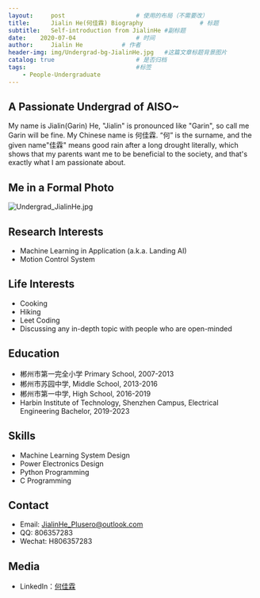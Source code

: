 ```yaml
---
layout:     post   				    # 使用的布局（不需要改）
title:      Jialin He(何佳霖) Biography				# 标题 
subtitle:   Self-introduction from JialinHe #副标题
date:    2020-07-04 				# 时间
author:     Jialin He 			# 作者
header-img: img/Undergrad-bg-JialinHe.jpg 	#这篇文章标题背景图片
catalog: true 						# 是否归档
tags:								#标签
    - People-Undergraduate
---
```


## A Passionate Undergrad of AISO~

My name is Jialin(Garin) He, "Jialin" is pronounced like "Garin", so call me Garin will be fine. My Chinese name is 何佳霖. “何” is the surname, and the given name"佳霖" means good rain after a long drought literally, which shows that my parents want me to be beneficial to the society, and that's exactly what I am passionate about.

## Me in a Formal Photo

![Undergrad_JialinHe.jpg](https://gitee.com/plusero/plusero/raw/master/img/picsInURL/Undergrad_JialinHeFormal.jpg)

## Research Interests

+ Machine Learning in Application (a.k.a. Landing AI)
+ Motion Control System

## Life Interests

+ Cooking
+ Hiking
+ Leet Coding
+ Discussing any in-depth topic with people who are open-minded

## Education

+ 郴州市第一完全小学 Primary School, 2007-2013
+ 郴州市苏园中学, Middle School, 2013-2016
+ 郴州市第一中学, High School, 2016-2019
+ Harbin Institute of Technology, Shenzhen Campus, Electrical Engineering Bachelor, 2019-2023

## Skills

+ Machine Learning System Design
+ Power Electronics Design
+ Python Programming
+ C Programming

## Contact

+ Email: JialinHe_Plusero@outlook.com
+ QQ: 806357283
+ Wechat: H806357283

## Media

+ LinkedIn：[何佳霖](https://www.linkedin.com/in/佳霖-何-62033b19a/)
